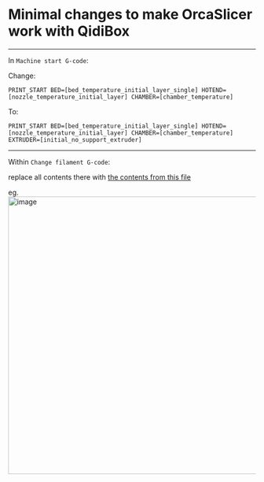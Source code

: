 # Minimal changes to make OrcaSlicer work with QidiBox

---

In `Machine start G-code`:

Change:
```
PRINT_START BED=[bed_temperature_initial_layer_single] HOTEND=[nozzle_temperature_initial_layer] CHAMBER=[chamber_temperature]
```
To:
```
PRINT_START BED=[bed_temperature_initial_layer_single] HOTEND=[nozzle_temperature_initial_layer] CHAMBER=[chamber_temperature] EXTRUDER=[initial_no_support_extruder]
```

---

Within `Change filament G-code`:

replace all contents there with [the contents from this file](./change-filament-g-code)

eg. <img width="1911" height="564" alt="image" src="https://github.com/user-attachments/assets/0c22d4d6-8c8f-438b-a009-08accee8f010" />

